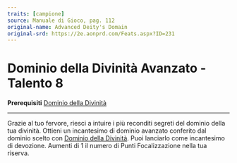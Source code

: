 ```yaml
---
traits: [campione]
source: Manuale di Gioco, pag. 112
original-name: Advanced Deity's Domain
original-srd: https://2e.aonprd.com/Feats.aspx?ID=231
---
```


# Dominio della Divinità Avanzato - Talento 8

**Prerequisiti**
[Dominio della Divinità](/classi/campione/talenti/dominio-della-divinita)

---

Grazie al tuo fervore, riesci a intuire i più reconditi segreti del dominio
della tua divinità. Ottieni un incantesimo di dominio avanzato conferito dal
dominio scelto con
[Dominio della Divinità](/classi/campione/talenti/dominio-della-divinita). Puoi
lanciarlo come incantesimo di devozione. Aumenti di 1 il numero di Punti
Focalizzazione nella tua riserva.
